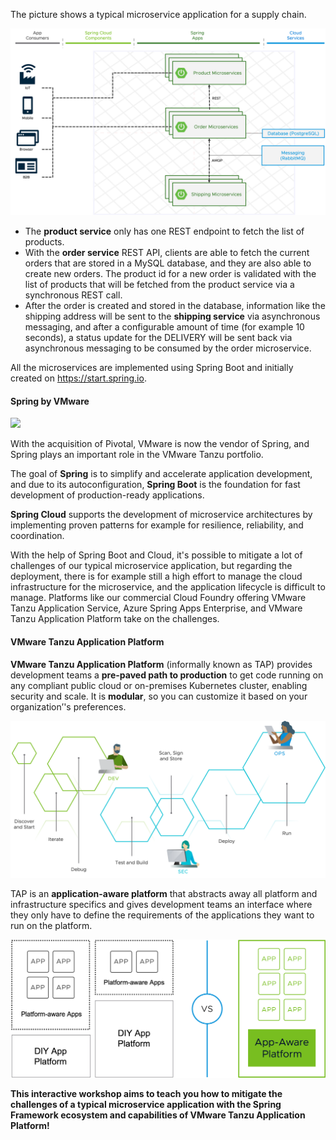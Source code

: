 The picture shows a typical microservice application for a supply chain.

![A typical modern app architecture](images/microservice-architecture.png)

- The **product service** only has one REST endpoint to fetch the list of products.
- With the **order service** REST API, clients are able to fetch the current orders that are stored in a MySQL database, and they are also able to create new orders. The product id for a new order is validated with the list of products that will be fetched from the product service via a synchronous REST call.
- After the order is created and stored in the database, information like the shipping address will be sent to the **shipping service** via asynchronous messaging, and after a configurable amount of time (for example 10 seconds), a status update for the DELIVERY will be sent back via asynchronous messaging to be consumed by the order microservice.

All the microservices are implemented using Spring Boot and initially created on https://start.spring.io.

#### Spring by VMware 

![](images/spring-logo.svg)

With the acquisition of Pivotal, VMware is now the vendor of Spring, and Spring plays an important role in the VMware Tanzu portfolio.

The goal of **Spring** is to simplify and accelerate application development, and due to its autoconfiguration, **Spring Boot** is the foundation for fast development of production-ready applications. 

**Spring Cloud** supports the development of microservice architectures by implementing proven patterns for example for resilience, reliability, and coordination.

With the help of Spring Boot and Cloud, it's possible to mitigate a lot of challenges of our typical microservice application, but regarding the deployment, there is for example still a high effort to manage the cloud infrastructure for the microservice, and the application lifecycle is difficult to manage. Platforms like our commercial Cloud Foundry offering VMware Tanzu Application Service, Azure Spring Apps Enterprise, and VMware Tanzu Application Platform take on the challenges.

#### VMware Tanzu Application Platform

**VMware Tanzu Application Platform** (informally known as TAP) provides development teams a **pre-paved path to production** to get code running on any compliant public cloud or on-premises Kubernetes cluster, enabling security and scale. It is **modular**, so you can customize it based on your organization’'s preferences.

![TAP provides a repeatable, end-to-end DevSecOps experience](images/tap-conceptual.png)

TAP is an **application-aware platform** that abstracts away all platform and infrastructure specifics 
and gives development teams an interface where they only have to define the requirements of the applications they want to run on the platform. 

![TAP removes the burden from the developers](images/app-aware.png)

**This interactive workshop aims to teach you how to mitigate the challenges of a typical microservice application with the Spring Framework ecosystem and capabilities of VMware Tanzu Application Platform!**